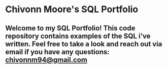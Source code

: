 # Chivonn Moore's SQL Portfolio

## Welcome to my SQL Portfolio! This code repository contains examples of the SQL i've written. Feel free to take a look and reach out via email if you have any questions: chivonnm94@gmail.com
